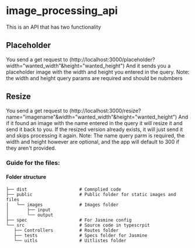 # image_processing_api
This is an API that has two functionality 

## Placeholder
You send a get request to (http://localhost:3000/placeholder?width="wanted_width"&height="wanted_height")
And it sends you a placeholder image with the width and height you entered in the query.
Note: the width and height query params are required and should be nubmbers

## Resize
You send a get request to (http://localhost:3000/resize?name="imagename"&width="wanted_width"&height="wanted_height")
And if it found an image with the name entered in the query it will resize it and send it back to you. If the resized version already exists, it will just send it and skips processing it again.
Note: The name query parm is required, the width and height however are optional, and the app will default to 300 if they aren't provided.

### Guide for the files:

#### Folder structure
    
    ├── dist                    # Comnplied code 
    ├── public                  # Public folder for static images and files
    │   └── images              # Images folder
    │       ├── input           
    │       └── output    
    ├── spec                    # For Jasmine config
    └── src                     # Source code in typescrpit
       ├── Controllers          # Routes folder
       ├── tests                # Specs folder for Jasmine
       └── uitls                # Uitlistes folder



 
